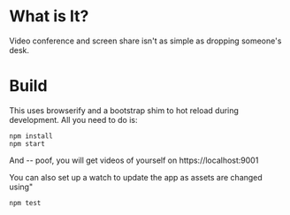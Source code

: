 # What is It?
Video conference and screen share isn't as simple as dropping someone's
desk.

# Build
This uses browserify and a bootstrap shim to hot reload during
development. All you need to do is:

```
npm install
npm start
```

And -- poof, you will get videos of yourself on https://localhost:9001


You can also set up a watch to update the app as assets are changed using"

```
npm test
```



